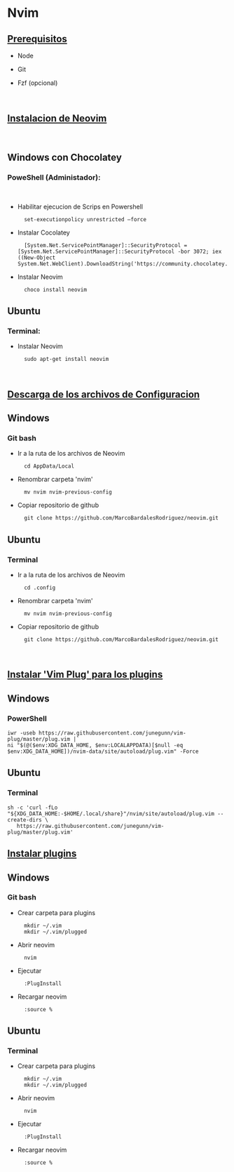 # Nvim

## <ins>**Prerequisitos**</ins>

- Node

- Git

- Fzf (opcional)

<br>

## <ins>**Instalacion de Neovim**</ins>

<br>

## Windows con Chocolatey

### PoweShell (Administador):

<br>

- Habilitar ejecucion de Scrips en  Powershell

        set-executionpolicy unrestricted –force

- Instalar Cocolatey

        [System.Net.ServicePointManager]::SecurityProtocol = [System.Net.ServicePointManager]::SecurityProtocol -bor 3072; iex ((New-Object System.Net.WebClient).DownloadString('https://community.chocolatey.org/install.ps1'))

- Instalar Neovim

        choco install neovim


## Ubuntu 

### Terminal:

- Instalar Neovim

        sudo apt-get install neovim

<br>

## <ins>**Descarga de los archivos de Configuracion**</ins>

## Windows

### Git bash

- Ir a la ruta de los archivos de Neovim

        cd AppData/Local

- Renombrar carpeta 'nvim' 

        mv nvim nvim-previous-config

- Copiar repositorio de github

        git clone https://github.com/MarcoBardalesRodriguez/neovim.git

## Ubuntu

### Terminal

- Ir a la ruta de los archivos de Neovim

        cd .config

- Renombrar carpeta 'nvim' 

        mv nvim nvim-previous-config

- Copiar repositorio de github

        git clone https://github.com/MarcoBardalesRodriguez/neovim.git

<br>

## <ins>**Instalar 'Vim Plug' para los plugins**</ins>

## Windows

### PowerShell

    iwr -useb https://raw.githubusercontent.com/junegunn/vim-plug/master/plug.vim |`
    ni "$(@($env:XDG_DATA_HOME, $env:LOCALAPPDATA)[$null -eq $env:XDG_DATA_HOME])/nvim-data/site/autoload/plug.vim" -Force

## Ubuntu

### Terminal

    sh -c 'curl -fLo "${XDG_DATA_HOME:-$HOME/.local/share}"/nvim/site/autoload/plug.vim --create-dirs \
       https://raw.githubusercontent.com/junegunn/vim-plug/master/plug.vim'

## <ins>**Instalar plugins**</ins>

## Windows

### Git bash

- Crear carpeta para plugins

        mkdir ~/.vim
        mkdir ~/.vim/plugged

- Abrir neovim

        nvim

- Ejecutar

        :PlugInstall

- Recargar neovim

        :source %

## Ubuntu

### Terminal

- Crear carpeta para plugins

        mkdir ~/.vim
        mkdir ~/.vim/plugged

- Abrir neovim

        nvim

- Ejecutar

        :PlugInstall

- Recargar neovim

        :source %